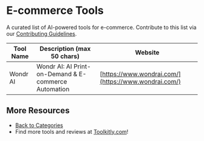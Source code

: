 # E-commerce Tools

A curated list of AI-powered tools for e-commerce. Contribute to this list via our [Contributing Guidelines](../CONTRIBUTING.md).

| Tool Name | Description (max 50 chars) | Website |
|-----------|----------------------------|---------|
| Wondr AI | Wondr AI: AI Print-on-Demand & E-commerce Automation | [https://www.wondrai.com/](https://www.wondrai.com/) |

## More Resources
- [Back to Categories](https://github.com/ToolkitlyAI/awesome-ai-tools/blob/master/README.md)
- Find more tools and reviews at [Toolkitly.com](https://toolkitly.com)!

